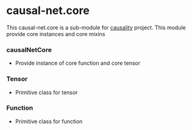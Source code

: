 # causal-net.core 

This causal-net.core is a sub-module for [causality](https://red-gold.github.io/causality-docs/) project.
This module provide core instances and core mixins

### causalNetCore
- Provide instance of core function and core tensor

### Tensor
- Primitive class for tensor

### Function
- Primitive class for function